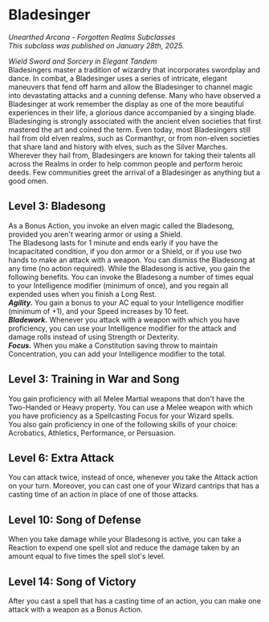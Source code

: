 # Bladesinger
*Unearthed Arcana - Forgotten Realms Subclasses*  
*This subclass was published on January 28th, 2025.*  

*Wield Sword and Sorcery in Elegant Tandem*  
Bladesingers master a tradition of wizardry that incorporates swordplay and dance. In combat, a Bladesinger uses a series of intricate, elegant maneuvers that fend off harm and allow the Bladesinger to channel magic into devastating attacks and a cunning defense. Many who have observed a Bladesinger at work remember the display as one of the more beautiful experiences in their life, a glorious dance accompanied by a singing blade.  
Bladesinging is strongly associated with the ancient elven societies that first mastered the art and coined the term. Even today, most Bladesingers still hail from old elven realms, such as Cormanthyr, or from non-elven societies that share land and history with elves, such as the Silver Marches. Wherever they hail from, Bladesingers are known for taking their talents all across the Realms in order to help common people and perform heroic deeds. Few communities greet the arrival of a Bladesinger as anything but a good omen.

## Level 3: Bladesong
As a Bonus Action, you invoke an elven magic called the Bladesong, provided you aren't wearing armor or using a Shield.  
The Bladesong lasts for 1 minute and ends early if you have the Incapacitated condition, if you don armor or a Shield, or if you use two hands to make an attack with a weapon. You can dismiss the Bladesong at any time (no action required). While the Bladesong is active, you gain the following benefits. You can invoke the Bladesong a number of times equal to your Intelligence modifier (minimum of once), and you regain all expended uses when you finish a Long Rest.  
***Agility.*** You gain a bonus to your AC equal to your Intelligence modifier (minimum of +1), and your Speed increases by 10 feet.  
***Bladework.*** Whenever you attack with a weapon with which you have proficiency, you can use your Intelligence modifier for the attack and damage rolls instead of using Strength or Dexterity.  
***Focus.*** When you make a Constitution saving throw to maintain Concentration, you can add your Intelligence modifier to the total.

## Level 3: Training in War and Song
You gain proficiency with all Melee Martial weapons that don't have the Two-Handed or Heavy property. You can use a Melee weapon with which you have proficiency as a Spellcasting Focus for your Wizard spells.  
You also gain proficiency in one of the following skills of your choice: Acrobatics, Athletics, Performance, or Persuasion.

## Level 6: Extra Attack
You can attack twice, instead of once, whenever you take the Attack action on your turn. Moreover, you can cast one of your Wizard cantrips that has a casting time of an action in place of one of those attacks.

## Level 10: Song of Defense
When you take damage while your Bladesong is active, you can take a Reaction to expend one spell slot and reduce the damage taken by an amount equal to five times the spell slot's level.

## Level 14: Song of Victory
After you cast a spell that has a casting time of an action, you can make one attack with a weapon as a Bonus Action.